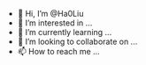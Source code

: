- 👋 Hi, I’m @Ha0Liu
- 👀 I’m interested in ...
- 🌱 I’m currently learning ...
- 💞️ I’m looking to collaborate on ...
- 📫 How to reach me ...

<!---
Ha0Liu/Ha0Liu is a ✨ special ✨ repository because its `README.md` (this file) appears on your GitHub profile.
You can click the Preview link to take a look at your changes.
--->

